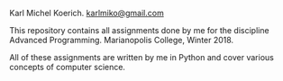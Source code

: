Karl Michel Koerich.
karlmiko@gmail.com

This repository contains all assignments done by me for the discipline Advanced Programming.
Marianopolis College, Winter 2018.

All of these assignments are written by me in Python and cover various concepts of computer science.
